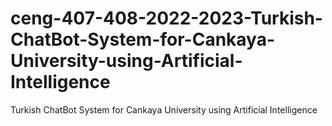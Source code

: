# ceng-407-408-2022-2023-Turkish-ChatBot-System-for-Cankaya-University-using-Artificial-Intelligence
Turkish ChatBot System for Cankaya University using Artificial Intelligence
